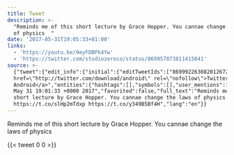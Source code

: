 ```yaml
---
title: Tweet
description: >-
  "Reminds me of this short lecture by Grace Hopper. You cannae change the laws
  of physics  "
date: '2017-05-31T19:05:33+01:00'
links:
  - 'https://youtu.be/9eyFDBPk4Yw'
  - 'https://twitter.com/studiozeroco/status/869957873811415041'
source: >-
  {"tweet":{"edit_info":{"initial":{"editTweetIds":["869992263082012672"],"editableUntil":"2017-05-31T20:01:33.850Z","editsRemaining":"5","isEditEligible":true}},"retweeted":false,"source":"<a
  href=\"http://twitter.com/download/android\" rel=\"nofollow\">Twitter for
  Android</a>","entities":{"hashtags":[],"symbols":[],"user_mentions":[],"urls":[{"url":"https://t.co/slHp2mTdxp","expanded_url":"https://youtu.be/9eyFDBPk4Yw","display_url":"youtu.be/9eyFDBPk4Yw","indices":["88","111"]},{"url":"https://t.co/y349B5Bf4H","expanded_url":"https://twitter.com/studiozeroco/status/869957873811415041","display_url":"twitter.com/studiozeroco/s…","indices":["112","135"]}]},"display_text_range":["0","135"],"favorite_count":"0","id_str":"869992263082012672","truncated":false,"retweet_count":"0","id":"869992263082012672","possibly_sensitive":false,"created_at":"Wed
  May 31 19:01:33 +0000 2017","favorited":false,"full_text":"Reminds me of this
  short lecture by Grace Hopper. You cannae change the laws of physics
  https://t.co/slHp2mTdxp https://t.co/y349B5Bf4H","lang":"en"}}
---
```

Reminds me of this short lecture by Grace Hopper. You cannae change the laws of physics  
    
{{< tweet 0 0 >}}
    
